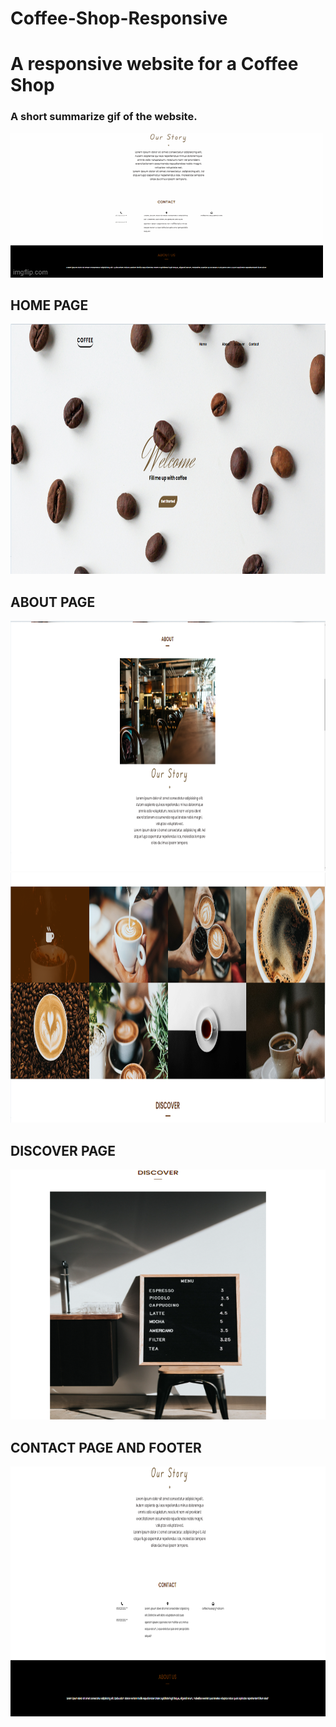 # Coffee-Shop-Responsive
 <h1>A responsive website for a Coffee Shop</h1>
 
<h3>A short summarize gif of the website.</h3>

![](screenshots/gif.gif)


<h2> HOME PAGE</h2>
<img style="width:700px;height:400px" src="screenshots/main.png">

<h2> ABOUT PAGE</h2>
<img style="width:700px;height:400px" src="screenshots/about.png">

<img style="width:700px;height:400px" src="screenshots/about2.png">

<h2> DISCOVER PAGE</h2>
<img style="width:700px;height:400px" src="screenshots/discover.png">

<h2> CONTACT PAGE AND FOOTER</h2>
<img style="width:700px;height:400px" src="screenshots/contact and footer.png">
